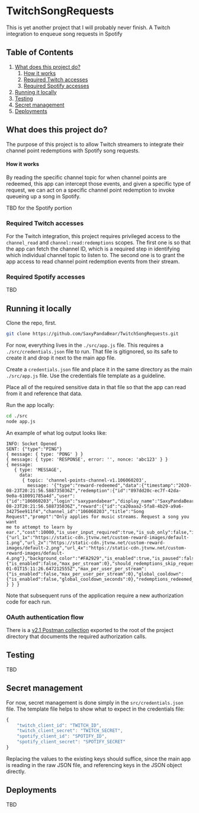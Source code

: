 # TwitchSongRequests
This is yet another project that I will probably never finish. A Twitch 
integration to enqueue song requests in Spotify

## Table of Contents
1. [What does this project do?](#what-does-this-project-do)
    1. [How it works](#how-it-works)
    1. [Required Twitch accesses](#required-twitch-accesses)
    1. [Required Spotify accesses](#required-spotify-accesses)
1. [Running it locally](#running-it-locally)
1. [Testing](#testing)
1. [Secret management](#secret-management)
1. [Deployments](#deployments)

## What does this project do?
The purpose of this project is to allow Twitch streamers to integrate their 
channel point redemptions with Spotify song requests.

#### How it works
By reading the specific channel topic for when channel points are redeemed, this
app can intercept those events, and given a specific type of request, we can 
act on a specific channel point redemption to invoke queueing up a song in Spotify.

TBD for the Spotify portion

### Required Twitch accesses
For the Twitch integration, this project requires privileged access to the
`channel_read` and `channel:read:redemptions` scopes. The first one is so that
the app can fetch the channel ID, which is a required step in identifying which
individual channel topic to listen to. The second one is to grant the app access
to read channel point redemption events from their stream.

### Required Spotify accesses

TBD

## Running it locally

Clone the repo, first.
```bash
git clone https://github.com/SaxyPandaBear/TwitchSongRequests.git
```

For now, everything lives in the `./src/app.js` file. This requires a `./src/credentials.json` 
file to run. That file is gitignored, so its safe to create it and drop it next 
to the main app file. 

Create a `credentials.json` file and place it in the same directory as the main
`./src/app.js` file. Use the credentials file template as a guideline.

Place all of the required sensitive data in that file so that the app can read 
from it and reference that data. 

Run the app locally:
```bash
cd ./src
node app.js
```

An example of what log output looks like:
```
INFO: Socket Opened
SENT: {"type":"PING"}
{ message: { type: 'PONG' } }
{ message: { type: 'RESPONSE', error: '', nonce: 'abc123' } }
{ message: 
   { type: 'MESSAGE',
     data:
      { topic: 'channel-points-channel-v1.106060203',
        message: '{"type":"reward-redeemed","data":{"timestamp":"2020-08-23T20:21:56.588735036Z","redemption":{"id":"897dd20c-ec7f-42da-9e0a-610091785a4d","user":{"id":"106060203","login":"saxypandabear","display_name":"SaxyPandaBear"},"channel_id":"106060203","redeemed_at":"2020-08-23T20:21:56.588735036Z","reward":{"id":"ca20aaa2-5fa8-4b29-a9a6-34275ee911f4","channel_id":"106060203","title":"Song Request","prompt":"Only applies for music streams. Request a song you want 
me to attempt to learn by ear.","cost":10000,"is_user_input_required":true,"is_sub_only":false,"image":null,"default_image":{"url_1x":"https://static-cdn.jtvnw.net/custom-reward-images/default-1.png","url_2x":"https://static-cdn.jtvnw.net/custom-reward-images/default-2.png","url_4x":"https://static-cdn.jtvnw.net/custom-reward-images/default-4.png"},"background_color":"#FA2929","is_enabled":true,"is_paused":false,"is_in_stock":true,"max_per_stream":{"is_enabled":false,"max_per_stream":0},"should_redemptions_skip_request_queue":false,"template_id":null,"updated_for_indicator_at":"2020-01-01T15:11:26.647212555Z","max_per_user_per_stream":{"is_enabled":false,"max_per_user_per_stream":0},"global_cooldown":{"is_enabled":false,"global_cooldown_seconds":0},"redemptions_redeemed_current_stream":0,"cooldown_expires_at":null},"user_input":"hello","status":"UNFULFILLED"}}}' } } }
```

Note that subsequent runs of the application require a new authorization code 
for each run. 

### OAuth authentication flow
There is a [v2.1 Postman collection](./TwitchSongRequestsReference.postman_collection.json) exported to the root of the project directory
that documents the required authorization calls.

## Testing

TBD

## Secret management
For now, secret management is done simply in the `src/credentials.json` file. 
The template file helps to show what to expect in the credentials file:

```javascript
{
    "twitch_client_id": "TWITCH_ID",
    "twitch_client_secret": "TWITCH_SECRET",
    "spotify_client_id": "SPOTIFY_ID",
    "spotify_client_secret": "SPOTIFY_SECRET"
}
```

Replacing the values to the existing keys should suffice, since the main app is
reading in the raw JSON file, and referencing keys in the JSON object directly. 

## Deployments

TBD
